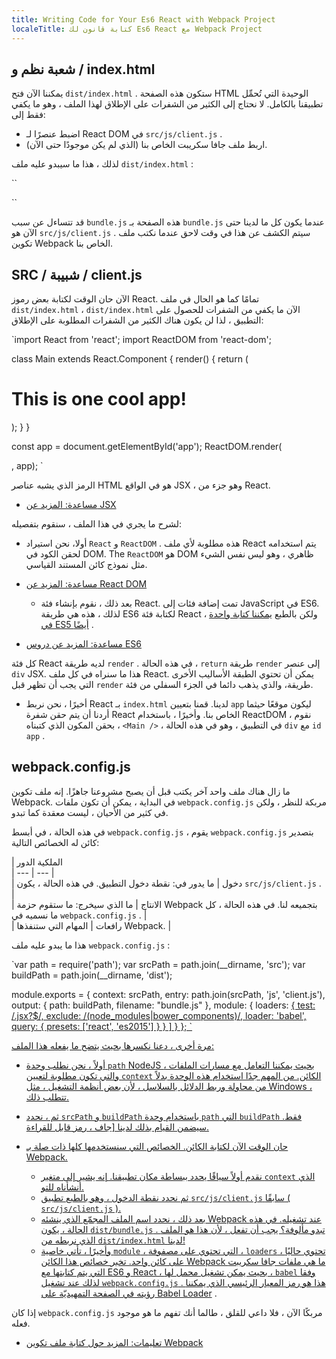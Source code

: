 ```yaml
---
title: Writing Code for Your Es6 React with Webpack Project
localeTitle: كتابة قانون لك Es6 React مع Webpack Project
---
```

## شعبة نظم و / index.html

يمكننا الآن فتح `dist/index.html` . ستكون هذه الصفحة HTML الوحيدة التي تُحمِّل تطبيقنا بالكامل. لا نحتاج إلى الكثير من الشفرات على الإطلاق لهذا الملف ، وهو ما يكفي فقط إلى:

*   اضبط عنصرًا لـ React DOM في `src/js/client.js` .
*   اربط ملف جافا سكريبت الخاص بنا (الذي لم يكن موجودًا حتى الآن).

لذلك ، هذا ما سيبدو عليه ملف `dist/index.html` :

 ``<!DOCTYPE html> 
 <html lang="en"> 
 <head> 
  <meta charset="UTF-8"> 
  <title>React Webpack Example</title> 
 </head> 
 <body> 
  <!-- React app will be injected into the following `div` element: --> 
  <div id="app"></div> 
  <!-- Include bundled JavaScript: --> 
  <script src="bundle.js"></script> 
 </body> 
 </html> 
`` 

قد تتساءل عن سبب `bundle.js` هذه الصفحة بـ `bundle.js` عندما يكون كل ما لدينا حتى الآن هو `src/js/client.js` . سيتم الكشف عن هذا في وقت لاحق عندما نكتب ملف تكوين Webpack الخاص بنا.

## SRC / شبيبة / client.js

الآن حان الوقت لكتابة بعض رموز React. تمامًا كما هو الحال في ملف `dist/index.html` ، `dist/index.html` الآن ما يكفي من الشفرات للحصول على التطبيق ، لذا لن يكون هناك الكثير من الشفرات المطلوبة على الإطلاق:

 `import React from 'react'; 
 import ReactDOM from 'react-dom'; 
 
 class Main extends React.Component { 
  render() { 
    return ( 
      <div> 
        <h1>This is one cool app!</h1> 
      </div> 
    ); 
  } 
 } 
 
 const app = document.getElementById('app'); 
 ReactDOM.render(<Main />, app); 
` 

الرمز الذي يشبه عناصر HTML هو في الواقع JSX ، وهو جزء من React.

*   [مساعدة: المزيد عن JSX](http://buildwithreact.com/tutorial/jsx)

لشرح ما يجري في هذا الملف ، سنقوم بتفصيله:

*   أولا، نحن استيراد `React` و `ReactDOM` . هذه مطلوبة لأي ملف React يتم استخدامه لحقن الكود في DOM. The `ReactDOM` هو DOM ظاهري ، وهو ليس نفس الشيء مثل نموذج كائن المستند القياسي.
    
*   [مساعدة: المزيد عن React DOM](https://facebook.github.io/react/docs/glossary.html)
    
    *   بعد ذلك ، نقوم بإنشاء فئة React. تمت إضافة فئات إلى JavaScript في ES6. لذلك ، هذه هي طريقة ES6 لكتابة فئة React ، ولكن بالطبع [يمكننا كتابة واحدة في ES5 أيضًا](https://toddmotto.com/react-create-class-versus-component/) .
*   [مساعدة: المزيد عن دروس ES6](https://developer.mozilla.org/en-US/docs/Web/JavaScript/Reference/Classes)
    

كل فئة React لديه طريقة `render` . في هذه الحالة ، `return` طريقة `render` إلى عنصر `div` JSX. هذا ما سنراه في كل ملف React. يمكن أن تحتوي الطبقة الأساليب الأخرى التي يجب أن تظهر قبل `render` طريقة، والذي يذهب دائما في الجزء السفلي من فئة.

*   أخيرًا ، نحن نربط React بـ `index.html` لدينا. قمنا بتعيين `app` ليكون موقعًا حيثما أردنا أن يتم حقن شفرة React الخاص بنا. وأخيرًا ، باستخدام ReactDOM ، نقوم بحقن المكون الذي كتبناه ، `<Main />` ، في التطبيق ، وهو في هذه الحالة `div` مع `id` `app` .

## webpack.config.js

ما زال هناك ملف واحد آخر يكتب قبل أن يصبح مشروعنا جاهزًا. إنه ملف تكوين Webpack. في البداية ، يمكن أن تكون ملفات `webpack.config.js` مربكة للنظر ، ولكن في كثير من الأحيان ، ليست معقدة كما تبدو.

في هذه الحالة ، في أبسط `webpack.config.js` ، يقوم `webpack.config.js` بتصدير كائن له الخصائص التالية:

| الملكية الدور  
| --- | --- |  
| دخول | ما يدور في: نقطة دخول التطبيق. في هذه الحالة ، يكون `src/js/client.js` . |  
| الانتاج | ما الذي سيخرج: ما ستقوم حزمة Webpack بتجميعه لنا. في هذه الحالة ، كل ما نسميه في `webpack.config.js` . |  
| رافعات | المهام التي ستنفذها Webpack. |

هذا ما يبدو عليه ملف `webpack.config.js` :

 `var path = require('path'); 
 var srcPath = path.join(__dirname, 'src'); 
 var buildPath = path.join(__dirname, 'dist'); 
 
 module.exports = { 
  context: srcPath, 
  entry: path.join(srcPath, 'js', 'client.js'), 
  output: { 
      path: buildPath, 
      filename: "bundle.js" 
  }, 
  module: { 
      loaders: <a href='https://en.wikipedia.org/wiki/Don%27t_repeat_yourself' target='_blank' rel='nofollow'> 
          { 
            test: /\.jsx?$/, 
            exclude: /(node_modules|bower_components)/, 
            loader: 'babel', 
            query: { 
              presets: ['react', 'es2015'] 
            } 
          } 
      ] 
  } 
 }; 
` 

مرة أخرى ، دعنا نكسرها بحيث يتضح ما يفعله هذا الملف:

*   أولاً ، نحن نطلب وحدة `path` NodeJS بحيث يمكننا التعامل مع مسارات الملفات ، والتي تكون مطلوبة لتعيين `context` الكائن. من المهم جدًا استخدام هذه الوحدة بدلاً من محاولة وربط الدلائل بالسلاسل ، لأن بعض أنظمة التشغيل ، مثل Windows ، تتطلب ذلك.
    
*   ثم ، نحدد `srcPath` و `buildPath` باستخدام وحدة `path` التي `buildPath` فقط. سيضمن القيام بذلك لدينا \[جاف ، رمز قابل للقراءة.
    
*   حان الوقت الآن لكتابة الكائن. الخصائص التي سنستخدمها كلها ذات صلة بـ Webpack.
    
    *   نقدم أولاً سياقًا يحدد ببساطة مكان تطبيقنا. إنه يشير إلى متغير `context` الذي أنشأناه للتو.
    *   ثم نحدد نقطة الدخول ، وهو بالطبع تطبيق `src/js/client.js` سابقًا ( `src/js/client.js` ).
    *   بعد ذلك ، نحدد اسم الملف المجمّع الذي ينشئه Webpack عند تشغيله. في هذه الحالة ، يكون `dist/bundle.js` . تبدو مألوفة؟ يجب أن تفعل ، لأن هذا هو الملف الذي نربطه من `dist/index.html` لدينا!
    *   وأخيرًا ، تأتي خاصية `module` ، التي تحتوي على مصفوفة ، `loaders` ، تحتوي حاليًا على كائن واحد. تخبر خصائص هذا الكائن Webpack ما هي ملفات جافا سكريبت التي يتم كتابتها مع ES6 و React ، بحيث يمكن تشغيل محمل لها ، `babel` وفقا لذلك عند تشغيل `webpack.config.js` . هذا هو رمز المعيار الرئيسي الذي يمكننا رؤيته في [الصفحة التمهيديّة على Babel Loader](https://github.com/babel/babel-loader) .

إذا كان `webpack.config.js` مربكًا الآن ، فلا داعي للقلق ، طالما أنك تفهم ما هو موجود فعله.

*   [تعليمات: المزيد حول كتابة ملف تكوين Webpack](https://webpack.github.io/docs/tutorials/getting-started/#config-file)